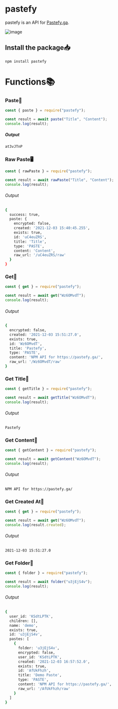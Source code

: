 # pastefy

pastefy is an API for [Pastefy.ga](https://pastefy.ga/).

![image](https://dxkyy.kill-all.men/5hjwhGlQh.png)

## Install the package📥

```bash
npm install pastefy
```

# Functions📚

### Paste📄

```js
const { paste } = require("pastefy");

const result = await paste("Title", "Content");
console.log(result);
```

##### Output

```bash
at3vJTnP
```

### Raw Paste🖥️

```js
const { rawPaste } = require("pastefy");

const result = await rawPaste("Title", "Content");
console.log(result);
```

###### Output

```bash
{
  success: true,
  paste: {
    encrypted: false,
    created: '2021-12-03 15:40:45.255',
    exists: true,
    id: 'uC4euZRS',
    title: 'Title',
    type: 'PASTE',
    content: 'Content',
    raw_url: '/uC4euZRS/raw'
  }
}
```

### Get🔎

```js
const { get } = require("pastefy");

const result = await get("Wz6OMvdT");
console.log(result);
```

###### Output

```bash
{
  encrypted: false,
  created: '2021-12-03 15:51:27.0',
  exists: true,
  id: 'Wz6OMvdT',
  title: 'Pastefy',
  type: 'PASTE',
  content: 'NPM API for https://pastefy.ga/',
  raw_url: '/Wz6OMvdT/raw'
}
```

### Get Title🔎

```js
const { getTitle } = require("pastefy");

const result = await getTitle("Wz6OMvdT");
console.log(result);
```

###### Output

```bash
Pastefy
```

### Get Content🔎

```js
const { getContent } = require("pastefy");

const result = await getContent("Wz6OMvdT");
console.log(result);
```

###### Output

```bash
NPM API for https://pastefy.ga/
```

### Get Created At🔎

```js
const { get } = require("pastefy");

const result = await get("Wz6OMvdT");
console.log(result.created);
```

###### Output

```bash
2021-12-03 15:51:27.0
```

### Get Folder📁

```js
const { folder } = require("pastefy");

const result = await folder("u3jEjS4v");
console.log(result);
```

###### Output

```bash
{
  user_id: 'KSdtLPTK',
  children: [],
  name: 'demo',
  exists: true,
  id: 'u3jEjS4v',
  pastes: [
    {
      folder: 'u3jEjS4v',
      encrypted: false,
      user_id: 'KSdtLPTK',
      created: '2021-12-03 16:57:52.0',
      exists: true,
      id: 'AfUkFhzh',
      title: 'Demo Paste',
      type: 'PASTE',
      content: 'NPM API for https://pastefy.ga/',
      raw_url: '/AfUkFhzh/raw'
    }
  ]
}
```
